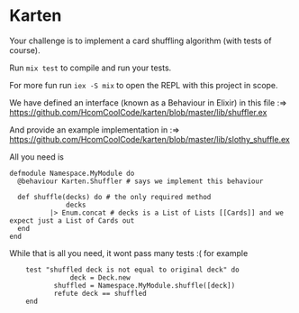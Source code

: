 # Karten

Your challenge is to implement a card shuffling algorithm (with tests of course). 

Run `mix test` to compile and run your tests.

For more fun run `iex -S mix` to open the REPL with this project in scope.

We have defined an interface (known as a Behaviour in Elixir) in this file :=> https://github.com/HcomCoolCode/karten/blob/master/lib/shuffler.ex

And provide an example implementation in :=>  https://github.com/HcomCoolCode/karten/blob/master/lib/slothy_shuffle.ex

All you need is

```
defmodule Namespace.MyModule do
  @behaviour Karten.Shuffler # says we implement this behaviour 

  def shuffle(decks) do # the only required method
    	      decks
	      |> Enum.concat # decks is a List of Lists [[Cards]] and we expect just a List of Cards out
  end
end
```

While that is all you need, it wont pass many tests :( for example

```
	test "shuffled deck is not equal to original deck" do
	     	   deck = Deck.new
		   shuffled = Namespace.MyModule.shuffle([deck])
		   refute deck == shuffled
	end
```

